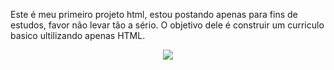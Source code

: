Este é meu primeiro projeto html, estou postando apenas para fins de estudos, favor não levar tão a sério.
O objetivo dele é construir um curriculo basico ultilizando apenas HTML.

<div align="center">
  <img src="https://user-images.githubusercontent.com/96800895/153698524-fa882fde-b8b4-4137-ab2f-c92988517096.png">
<div>

